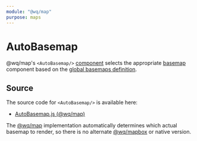 ```yaml
---
module: "@wq/map"
purpose: maps
---
```


# AutoBasemap

@wq/map's `<AutoBasemap/>` [component] selects the appropriate [basemap] component based on the [global basemaps definition][@wq/map].

## Source

The source code for `<AutoBasemap/>` is available here:

 * [AutoBasemap.js (@wq/map)][map-src]

The [@wq/map] implementation automatically determines which actual basemap to render, so there is no alternate [@wq/mapbox] or native version.

[component]: ./index.md
[basemap]: ../basemaps/index.md
[@wq/map]: ../@wq/map.md
[@wq/mapbox]: ../@wq/mapbox.md
[map-src]: https://github.com/wq/wq.app/blob/main/packages/map/src/components/AutoBasemap.js
